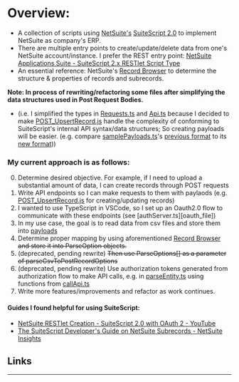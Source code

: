 # Overview:
- A collection of scripts using [NetSuite's][netsuite_home] [SuiteScript 2.0][suitescript_docs] to implement NetSuite as company's ERP.
- There are multiple entry points to create/update/delete data from one's NetSuite account/instance. I prefer the REST entry point: [NetSuite Applications Suite - SuiteScript 2.x RESTlet Script Type][restlet_docs]
- An essential reference: NetSuite's [Record Browser][record_browser] to determine the structure & properties of records and subrecords.

**Note: In process of rewriting/refactoring some files after simplifying the data structures used in Post Request Bodies.** 
- (i.e. I simplified the types in [Requests.ts][requests_file] and [Api.ts][api_file] because I decided to make [POST_UpsertRecord.js][upsert_file] handle the complexity of conforming to SuiteScript's internal API syntax/data structures; So creating payloads will be easier. (e.g. compare [samplePayloads.ts][sample_payloads_file]'s [previous format][old_post_options_image] to its [new format][new_post_options_image]))

### My current approach is as follows:
0. Determine desired objective. For example, if I need to upload a substantial amount of data, I can create records through POST requests 
1. Write API endpoints so I can make requests to them with paylaods (e.g. [POST_UpsertRecord.js][upsert_file] for creating/updating records)
2. I wanted to use TypeScript in VSCode, so I set up an Oauth2.0 flow to communicate with these endpoints (see [authServer.ts][oauth_file])
3. In my use case, the goal is to read data from csv files and store them into [payloads][sample_payloads_file]
4. Determine proper mapping by using aforementioned [Record Browser][record_browser] ~~and store it into ParseOption objects.~~
5. (deprecated, pending rewrite) ~~Then use ParseOptions[] as a parameter of parseCsvToPostRecordOptions~~
6. (deprecated, pending rewrite) Use authorization tokens generated from authorization flow to make API calls, e.g. in [parseEntity.ts][parse_entity_file] using functions from [callApi.ts][call_api_file]
7. Write more features/improvements and refactor as work continues.

#### Guides I found helpful for using SuiteScript: 
- [NetSuite RESTlet Creation - SuiteScript 2.0 with OAuth 2 - YouTube][oauth_video]
- [The SuiteScript Developer's Guide on NetSuite Subrecords - NetSuite Insights][subrecord_guide]

## Links
-----
[netsuite_home]: https://www.netsuite.com/portal/home.shtml
[suitescript_docs]: https://docs.oracle.com/en/cloud/saas/netsuite/ns-online-help/article_4140956840.html
[restlet_docs]: https://docs.oracle.com/en/cloud/saas/netsuite/ns-online-help/section_4387799403.html
[record_browser]: https://system.netsuite.com/help/helpcenter/en_US/srbrowser/Browser2024_2/script/record/account.html
[requests_file]: https://github.com/AndrewGarwood/NetSuite/blob/master/SuiteCloud/src/utils/api/types/Requests.ts
[api_file]: https://github.com/AndrewGarwood/NetSuite/blob/master/SuiteCloud/src/utils/api/types/Api.ts
[upsert_file]: https://github.com/AndrewGarwood/NetSuite/blob/master/SuiteCloud/src/FileCabinet/SuiteScripts/REST/POST/UpsertRecord.js
[ouath_file]: https://github.com/AndrewGarwood/NetSuite/blob/master/SuiteCloud/src/server/authServer.ts
[sample_payloads_file]: https://github.com/AndrewGarwood/NetSuite/blob/master/SuiteCloud/src/utils/api/samplePayloads.ts
[parse_entity_file]: https://github.com/AndrewGarwood/NetSuite/blob/master/SuiteCloud/src/parses/parseEntity.ts
[call_api_file]: https://github.com/AndrewGarwood/NetSuite/blob/master/SuiteCloud/src/utils/api/callApi.ts
[oauth_video]: https://www.youtube.com/watch?v=MAOMQp5dh0U
[subrecord_guide]: https://netsuite.smash-ict.com/suitescript-developers-guide-on-netsuite-subrecords-part-1/
[old_post_options_image]: ./images/Old%20PostRecordOptions.png
[new_post_options_image]: ./images/New%20PostRecordOptions.png